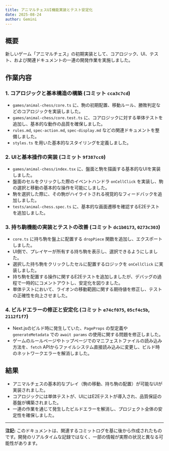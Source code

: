 ```yaml
---
title: アニマルチェスUI機能実装とテスト安定化
date: 2025-08-24
author: Gemini
---
```


## 概要

新しいゲーム「アニマルチェス」の初期実装として、コアロジック、UI、テスト、および関連ドキュメントの一連の開発作業を実施しました。

## 作業内容

### 1. コアロジックと基本構造の構築 (コミット `cca3c7cd`)

-   `games/animal-chess/core.ts` に、駒の初期配置、移動ルール、勝敗判定などのコアロジックを実装しました。
-   `games/animal-chess/core.test.ts` に、コアロジックに対する単体テストを追加し、基本的な動作の品質を確保しました。
-   `rules.md`, `spec-action.md`, `spec-display.md` などの関連ドキュメントを整備しました。
-   `styles.ts` を用いた基本的なスタイリングを定義しました。

### 2. UIと基本操作の実装 (コミット `9f387cc0`)

-   `games/animal-chess/index.tsx` に、盤面と駒を描画する基本的なUIを実装しました。
-   盤面のセルをクリックした際のイベントハンドラ `onCellClick` を実装し、駒の選択と移動の基本的な操作を可能にしました。
-   駒を選択した際に、その駒がハイライトされる視覚的なフィードバックを追加しました。
-   `tests/animal-chess.spec.ts` に、基本的な画面遷移を確認するE2Eテストを追加しました。

### 3. 持ち駒機能の実装とテストの改善 (コミット `dc1b0173`, `0273c303`)

-   `core.ts` に持ち駒を盤上に配置する `dropPiece` 関数を追加し、エクスポートしました。
-   UI側で、プレイヤーが所有する持ち駒を表示し、選択できるようにしました。
-   選択した持ち駒をクリックしたセルに配置するロジックを `onCellClick` に実装しました。
-   持ち駒を配置する操作に関するE2Eテストを追加しましたが、デバッグの過程で一時的にコメントアウトし、安定化を図りました。
-   単体テストにおいて、ライオンの移動範囲に関する期待値を修正し、テストの正確性を向上させました。

### 4. ビルドエラーの修正と安定化 (コミット `e74cf075`, `05cf4c5b`, `2112f1f7`)

-   Next.jsのビルド時に発生していた、`PageProps` の型定義や `generateMetadata` での `await params` の使用に関する問題を修正しました。
-   ゲームのルールページやトップページでのマニフェストファイルの読み込み方法を、`fetch` APIからファイルシステム直接読み込みに変更し、ビルド時のネットワークエラーを解消しました。

## 結果

-   アニマルチェスの基本的なプレイ（駒の移動、持ち駒の配置）が可能なUIが実装されました。
-   コアロジックには単体テストが、UIにはE2Eテストが導入され、品質保証の基盤が構築されました。
-   一連の作業を通じて発生したビルドエラーを解消し、プロジェクト全体の安定性を確保しました。

---

**注記:** このドキュメントは、関連するコミットログを基に後から作成されたものです。開発のリアルタイムな記録ではなく、一部の情報が実際の状況と異なる可能性があります。